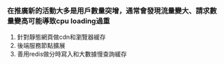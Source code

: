 ### 在推廣新的活動大多是用戶數量突增，通常會發現流量變大、請求數量變高可能導致cpu loading過重
1. 針對靜態網頁做cdn和瀏覽器緩存
2. 後端服務節點擴展
3. 善用redis做分時寫入和大數據慢查詢緩存
